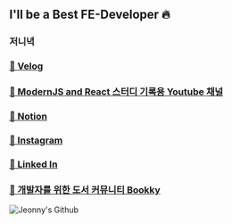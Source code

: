 
## I'll be a Best FE-Developer 🔥
### 저니녁

### <a href="https://velog.io/@jeon__ih" target="_blank">🔗 Velog</a>
### <a href="https://www.youtube.com/channel/UCdUqEj-gmY_sbgHw9iqdSlg" target="_blank">🔗 ModernJS and React 스터디 기록용 Youtube 채널</a>
### <a href="https://dev-jeon.notion.site/ac79d69afb9641cf8866906d7b6bcd41" target="_blank">🔗 Notion</a>
### <a href="https://instagram.com/jeon__ih" target="_blank">🔗 Instagram</a>
### <a href="https://www.linkedin.com/in/%EC%9D%B8%ED%98%81-%EC%A0%84-2494a8241/" target="_blank">🔗 Linked In</a>
### <a href="http://bookky.cf" target="_blank">🔗 개발자를 위한 도서 커뮤니티 Bookky</a>

![Jeonny's Github](https://github-readme-stats.vercel.app/api?username=wjs5025&show_icons=true&theme=merko)

